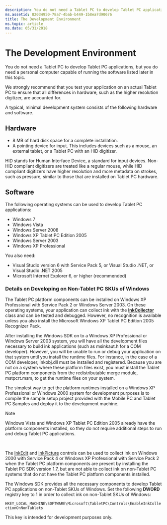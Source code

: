 ```yaml
---
description: You do not need a Tablet PC to develop Tablet PC applications, but you do need a personal computer capable of running the software listed later in this topic.
ms.assetid: 82034950-78a7-4bab-b449-1b8ea7d90676
title: The Development Environment
ms.topic: article
ms.date: 05/31/2018
---
```


# The Development Environment

You do not need a Tablet PC to develop Tablet PC applications, but you do need a personal computer capable of running the software listed later in this topic.

We strongly recommend that you test your application on an actual Tablet PC to ensure that all differences in hardware, such as the higher resolution digitizer, are accounted for.

A typical, minimal development system consists of the following hardware and software.

## Hardware

-   8 MB of hard disk space for a complete installation.
-   A pointing device for input. This includes devices such as a mouse, an external tablet, or a Tablet PC with an HID digitizer.

HID stands for Human Interface Device, a standard for input devices. Non-HID compliant digitizers are treated like a regular mouse, while HID compliant digitizers have higher resolution and more metadata on strokes, such as pressure, similar to those that are installed on Tablet PC hardware.

## Software

The following operating systems can be used to develop Tablet PC applications:

-   Windows 7
-   Windows Vista
-   Windows Server 2008
-   Windows XP Tablet PC Edition 2005
-   Windows Server 2003
-   Windows XP Professional

You also need:

-   Visual Studio version 6 with Service Pack 5, or Visual Studio .NET, or Visual Studio .NET 2005
-   Microsoft Internet Explorer 6, or higher (recommended)

### Details on Developing on Non-Tablet PC SKUs of Windows

The Tablet PC platform components can be installed on Windows XP Professional with Service Pack 2 or Windows Server 2003. On these operating systems, your application can collect ink with the [**InkCollector**](inkcollector-class.md) class and can be tested and debugged. However, no recognition is available unless you also install the Microsoft Windows XP Tablet PC Edition 2005 Recognizer Pack.

After installing the Windows SDK on to a Windows XP Professional or Windows Server 2003 system, you will have all the development files necessary to build ink applications (such as msinkaut.h for a COM developer). However, you will be unable to run or debug your application on that system until you install the runtime files. For instance, in the case of a COM developer, inkobj.dll must be installed and registered. Because you are not on a system where these platform files exist, you must install the Tablet PC platform components from the redistributable merge module, mstpcrt.msm, to get the runtime files on your system.

The simplest way to get the platform runtimes installed on a Windows XP Professional or Windows 2000 system for development purposes is to compile the sample setup project provided with the Mobile PC and Tablet PC Samples and deploy it to the development machine.

> [!Note]  
> Windows Vista and Windows XP Tablet PC Edition 2005 already have the platform components installed, so they do not require additional steps to run and debug Tablet PC applications.

 

The [InkEdit](inkedit-control-reference.md) and [InkPicture](inkpicture-control-reference.md) controls can be used to collect ink on Windows 2000 with Service Pack 4 or Windows XP Professional with Service Pack 2 when the Tablet PC platform components are present by installing the Tablet PC SDK version 1.7, but are not able to collect ink on non-Tablet PC systems that do not have the Tablet PC platform components installed.

The Windows SDK provides all the necessary components to develop Tablet PC applications on non-Tablet SKUs of Windows. Set the following **DWORD** registry key to 1 in order to collect ink on non-Tablet SKUs of Windows:

`HKEY_LOCAL_MACHINE\SOFTWARE\Microsoft\TabletPC\Controls\EnableInkCollectionOnNonTablets`

This key is intended for development purposes only.

 

 



